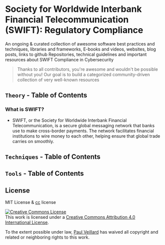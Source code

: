 # Society for Worldwide Interbank Financial Telecommunication (SWIFT): Regulatory Compliance


An ongoing & curated collection of awesome software best practices and techniques, libraries and frameworks, E-books and videos, websites, blog posts, links to github Repositories, technical guidelines and important resources about SWIFT Compliance in Cybersecurity
> Thanks to all contributors, you're awesome and wouldn't be possible without you! Our goal is to build a categorized community-driven collection of very well-known resources


## `Theory` - Table of Contents

### What is SWIFT?
- SWIFT, or the Society for Worldwide Interbank Financial Telecommunication, is a secure global messaging network that banks use to make cross-border payments. The network facilitates financial institutions to wire money to each other, helping ensure that global trade carries on smoothly.

## `Techniques` - Table of Contents

## `Tools` - Table of Contents




## License
MIT License & [cc](https://creativecommons.org/licenses/by/4.0/) license

<a rel="license" href="http://creativecommons.org/licenses/by/4.0/"><img alt="Creative Commons License" style="border-width:0" src="https://i.creativecommons.org/l/by/4.0/88x31.png" /></a><br />This work is licensed under a <a rel="license" href="http://creativecommons.org/licenses/by/4.0/">Creative Commons Attribution 4.0 International License</a>.

To the extent possible under law, [Paul Veillard](https://github.com/paulveillard/) has waived all copyright and related or neighboring rights to this work.
